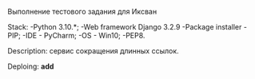 Выполнение тестового задания для Иксван

Stack:
-Python 3.10.*;
-Web framework Django 3.2.9
-Package installer -PIP;
-IDE - PyCharm;
-OS - Win10;
-PEP8.

Description: сервис сокращения длинных ссылок.

Deploing: __add__

